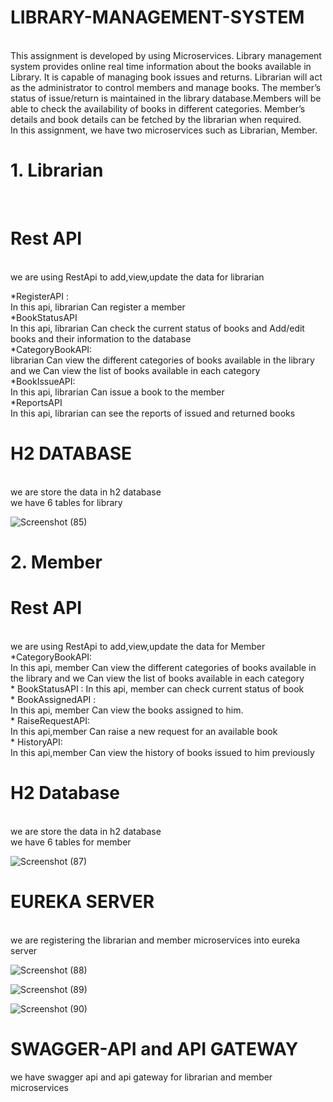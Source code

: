 # LIBRARY-MANAGEMENT-SYSTEM
<br>                                             
This assignment is developed by using Microservices. Library management system provides online real time information about the books available in Library. It is capable of managing book issues and returns. Librarian will act as the administrator to control members and manage books.  The member’s status of issue/return is maintained in the library database.Members will be able to check the availability of books in different categories. Member’s details and book details can be fetched by the librarian when required.
<br>                                                                         
In this assignment, we have two microservices such as Librarian, Member.
<br>

# 1. Librarian
<br>

# Rest API
<br>
we are using RestApi to add,view,update the data for librarian

*RegisterAPI :
<br>
In this api, librarian Can register a member
<br>
*BookStatusAPI
<br>
In this api, librarian Can check the current status of books and Add/edit books and their information to the database
<br>
*CategoryBookAPI:
<br>
librarian Can view the different categories of books available in the library and we Can view the list of books available in each category
<br>
*BookIssueAPI:
<br>
In this api, librarian Can issue a book to the member
<br>
*ReportsAPI
<br>
In this api, librarian can see the reports of issued and returned books
<br>

# H2 DATABASE
<br>
we are store the data in h2 database
<br>
we have 6 tables for library

![Screenshot (85)](https://user-images.githubusercontent.com/113039639/188908425-9dbb1e47-96a0-4344-8702-662d3b2b1c78.png)
<br>
# 2. Member


# Rest API
<br>
we are using RestApi to add,view,update the data for Member
<br>
*CategoryBookAPI:
<br>
In this api, member Can view the different categories of books available in the library and we Can view the list of books available in each category
<br>
* BookStatusAPI :
In this api, member can check current status of book
<br>
* BookAssignedAPI :
<br>
In this api, member Can view the books assigned to him.
<br>
* RaiseRequestAPI:
<br>
In this api,member Can raise a new request for an available book
<br>
* HistoryAPI:
<br>
In this api,member Can view the history of books issued to him previously
<br>

# H2 Database
<br>
we are store the data in h2 database
<br>
we have 6 tables for member
<br>

![Screenshot (87)](https://user-images.githubusercontent.com/113039639/188909762-83f6b017-7e56-4f3c-a6da-a525132318f5.png)
<br>
# EUREKA SERVER
<br>
we are registering the librarian and member microservices into eureka server

![Screenshot (88)](https://user-images.githubusercontent.com/113039639/188912076-7678593c-f491-4751-9f7a-62136af0996c.png)

![Screenshot (89)](https://user-images.githubusercontent.com/113039639/188912150-b223a85f-0fac-410f-bf32-d5407e5a3d92.png)

![Screenshot (90)](https://user-images.githubusercontent.com/113039639/188912230-afc408b1-f257-4bff-99ac-eecc0dd43f2e.png)

# SWAGGER-API and API GATEWAY
we have swagger api and api gateway for librarian and member microservices
